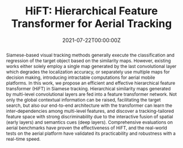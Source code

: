 ---
title: "HiFT: Hierarchical Feature Transformer for Aerial Tracking"
# subtitle: "ICCV, 2021."
authors:
- Ziang Cao
- Changhong Fu
- admin
- Bowen Li
- Yiming Li
date: "2021-07-22T00:00:00Z"
doi: ""

# Schedule page publish date (NOT publication's date).
publishDate: "2019-07-22T00:00:00Z"

# Publication type.
# Legend: 0 = Uncategorized; 1 = Conference paper; 2 = Journal article;
# 3 = Preprint / Working Paper; 4 = Report; 5 = Book; 6 = Book section;
# 7 = Thesis; 8 = Patent
publication_types: ["1"]

# Publication name and optional abbreviated publication name.
publication: In Proceedings of the IEEE/CVF International Conference on Computer Vision (ICCV), virtual, pp.15457-15466, 2021.
publication_short: In *ICCV2021*

abstract: Siamese-based visual tracking methods generally execute the classification and regression of the target object based on the similarity maps. However, existing works either solely employ a single map generated by the last convolutional layer which degrades the localization accuracy, or separately use multiple maps for decision making, introducing intractable computations for aerial mobile platforms. In this work, we propose an efficient and effective hierarchical feature transformer (HiFT) in Siamese tracking. Hierarchical similarity maps generated by multi-level convolutional layers are fed into a feature transformer network. Not only the global contextual information can be raised, facilitating the target search, but also our end-to-end architecture with the transformer can learn the inter-dependencies among multi-level features, and discover a tracking-tailored feature space with strong discriminability due to the interactive fusion of spatial (early layers) and semantics cues (deep layers). Comprehensive evaluations on aerial benchmarks have proven the effectiveness of HiFT, and the real-world tests on the aerial platform have validated its practicability and robustness with a real-time speed.

# Summary. An optional shortened abstract.
summary: '<font color=DAB88B>ICCV2021.</font> *Introduced the hierarchical feature transformer into the Siamese framework to achieve interactive fusion of spatial and semantic cues.*'

tags:
- Siamese network
- Real-time object tracking
- Unmanned aerial vehicles
- Transformer
featured: true

links:
#- name: Custom Link
#  url: http://example.org
url_pdf: https://ieeexplore.ieee.org/document/9710895
url_code: https://github.com/vision4robotics/HiFT
url_dataset: ''
url_poster: ''
url_project: ''
url_slides: ''
url_source: ''
url_video: ''

# Featured image
# To use, add an image named `featured.jpg/png` to your page's folder. 
image:
  caption: ""
  focal_point: ""
  preview_only: false

# Associated Projects (optional).
#   Associate this publication with one or more of your projects.
#   Simply enter your project's folder or file name without extension.
#   E.g. `internal-project` references `content/project/internal-project/index.md`.
#   Otherwise, set `projects: []`.
# projects:
# - internal-project

# Slides (optional).
#   Associate this publication with Markdown slides.
#   Simply enter your slide deck's filename without extension.
#   E.g. `slides: "example"` references `content/slides/example/index.md`.
#   Otherwise, set `slides: ""`.
# slides: example

# <!-- <center>
# ![HiFT_workflow](featured.png)
# <small>Fig. 1 Overview of the HiFT tracker.</small>
# ![comparison](comparison.png)
# <small>Fig. 2 Framework of the hierarchical feature transformer.</small>
# </center> -->
---
